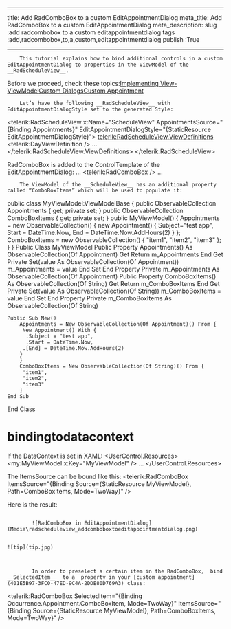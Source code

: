 ___
title: Add RadComboBox to a custom EditAppointmentDialog
meta_title: Add RadComboBox to a custom EditAppointmentDialog
meta_description: 
slug :add radcombobox to a custom editappointmentdialog
tags :add,radcombobox,to,a,custom,editappointmentdialog
publish :True
___



        This tutorial explains how to bind additional controls in a custom EditAppointmentDialog to properties in the ViewModel of the __RadScheduleView__.
      

Before we proceed, check these topics:[Implementing View-ViewModel](16E2654A-2813-4277-999A-6B510F045C43)[Custom Dialogs](85B3264C-F847-4860-95E8-45BD51423977)[Custom Appointment](401E5B97-3FC0-47ED-9C4A-2DDE80D769A3)


        Let’s have the following __RadScheduleView__ with EditAppointmentDialogStyle set to the generated Style:
      
<telerik:RadScheduleView x:Name="ScheduleView"
    AppointmentsSource="{Binding Appointments}"
    EditAppointmentDialogStyle="{StaticResource EditAppointmentDialogStyle}">
   <telerik:RadScheduleView.ViewDefinitions>
       <telerik:DayViewDefinition />
 …
   </telerik:RadScheduleView.ViewDefinitions>
</telerik:RadScheduleView>

RadComboBox is added to the ControlTemplate of the EditAppointmentDialog:
<ControlTemplate x:Key="EditAppointmentTemplate" TargetType="local:SchedulerDialog">
  ... 
    <telerik:RadComboBox  />
  ...    
</ControlTemplate>


        The ViewModel of the __ScheduleView__ has an additional property called “ComboBoxItems” which will be used to populate it:
      
public class MyViewModel:ViewModelBase
{
    public ObservableCollection<Appointment> Appointments
    {
        get;
        private set;
    }
    public ObservableCollection<string> ComboBoxItems
    {
        get;
        private set;
    }
    public MyViewModel()
    {
        Appointments = new ObservableCollection<Appointment>() {
            new Appointment() {
                Subject="test app",
                Start = DateTime.Now,
                End = DateTime.Now.AddHours(2)
            }
        };
        ComboBoxItems = new ObservableCollection<string>() {
            "item1", "item2", "item3"
        };
    }
}
Public Class MyViewModel
    Public Property Appointments() As ObservableCollection(Of Appointment)
        Get
            Return m_Appointments
        End Get
        Private Set(value As ObservableCollection(Of Appointment))
            m_Appointments = value
        End Set
    End Property
    Private m_Appointments As ObservableCollection(Of Appointment)
    Public Property ComboBoxItems() As ObservableCollection(Of String)
        Get
            Return m_ComboBoxItems
        End Get
        Private Set(value As ObservableCollection(Of String))
            m_ComboBoxItems = value
        End Set
    End Property
    Private m_ComboBoxItems As ObservableCollection(Of String)

    Public Sub New()
        Appointments = New ObservableCollection(Of Appointment)() From {
         New Appointment() With {
          .Subject = "test app",
          .Start = DateTime.Now,
         .[End] = DateTime.Now.AddHours(2)
        }
        }
        ComboBoxItems = New ObservableCollection(Of String)() From {
         "item1",
         "item2",
         "item3"
        }
    End Sub
End Class

# bindingtodatacontext

If the DataContext is set in XAML:
<UserControl.Resources>
    <my:MyViewModel x:Key="MyViewModel" />
    ...
</UserControl.Resources>

The ItemsSource can be bound like this:
<telerik:RadComboBox ItemsSource="{Binding Source={StaticResource MyViewModel}, Path=ComboBoxItems, Mode=TwoWay}" />

Here is the result:


               
            ![RadComboBox in EditAppointmentDialog](Media\radscheduleview_addcomboboxtoeditappointmentdialog.png)


    ![tip](tip.jpg)
    	


            In order to preselect a certain item in the RadComboBox,  bind __SelectedItem__  to a  property in your [custom appointment](401E5B97-3FC0-47ED-9C4A-2DDE80D769A3) class:
          


<telerik:RadComboBox SelectedItem="{Binding Occurrence.Appointment.ComboBoxItem, Mode=TwoWay}"
            ItemsSource="{Binding Source={StaticResource MyViewModel}, Path=ComboBoxItems, Mode=TwoWay}" />

